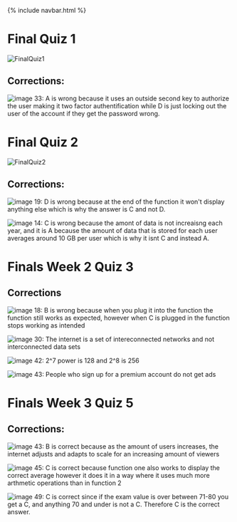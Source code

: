 {% include navbar.html %}
# Final Quiz 1
![FinalQuiz1](https://user-images.githubusercontent.com/60956151/164321794-1ac20e3c-db13-468f-9f4e-a5ceea816b4d.PNG)

## Corrections:
![image](https://user-images.githubusercontent.com/60956151/164322146-d555ccd6-2f48-46d8-87b2-ee7c721bb2e9.png)
33: A is wrong because it uses an outside second key to authorize the user making it two factor authentification while D is just locking out the user of the account if they get the password wrong.

# Final Quiz 2
![FinalQuiz2](https://user-images.githubusercontent.com/60956151/164799122-d7cfa9c1-ac45-49f6-82ef-b8cb2e97acc0.png)

## Corrections:
![image](https://user-images.githubusercontent.com/60956151/164799239-780538c8-f995-4841-88c2-931bd198c6e9.png)
19: D is wrong because at the end of the function it won't display anything else which is why the answer is C and not D.

![image](https://user-images.githubusercontent.com/60956151/164799421-64eec14d-0d9f-4f77-adf9-3d95fad495f9.png)
14: C is wrong because the amont of data is not increaisng each year, and it is A because the amount of data that is stored for each user averages around 10 GB per user which is why it isnt C and instead A.

# Finals Week 2 Quiz 3

## Corrections
![image](https://user-images.githubusercontent.com/60956151/166330307-0bae3ab1-c1ff-4cfe-8fe2-47b60b92831b.png)
18: B is wrong because when you plug it into the function the function still works as expected, however when C is plugged in the function stops working as intended

![image](https://user-images.githubusercontent.com/60956151/166330795-75ca0b76-a8dd-42de-9ff4-359a7d433f7c.png)
30: The internet is a set of intereconnected networks and not interconnected data sets

![image](https://user-images.githubusercontent.com/60956151/166331035-4f23b2db-97ba-46a2-9f90-3d14bda4a48d.png)
42: 2^7 power is 128 and 2^8 is 256

![image](https://user-images.githubusercontent.com/60956151/166331148-aa6dbf0d-7247-4404-a051-82cc79267de0.png)
43: People who sign up for a premium account do not get ads

# Finals Week 3 Quiz 5

## Corrections:
![image](https://user-images.githubusercontent.com/60956151/167219660-b9c9c535-54c2-4b28-82e3-5a19975739e1.png)
43: B is correct because as the amount of users increases, the internet adjusts and adapts to scale for an increasing amount of viewers

![image](https://user-images.githubusercontent.com/60956151/167219796-60913439-d2df-4a62-bcaf-8c12a2b3f342.png)
45: C is correct because function one also works to display the correct average however it does it in a way where it uses much more arthmetic operations than in function 2

![image](https://user-images.githubusercontent.com/60956151/167219925-5201a0de-236e-4547-b190-3bfe4aa9c19e.png)
49: C is correct since if the exam value is over between 71-80 you get a C, and anything 70 and under is not a C. Therefore C is the correct answer.
